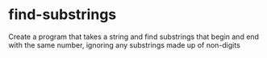# find-substrings
Create a program that takes a string and find substrings that begin and end with the same number, ignoring any substrings made up of non-digits

